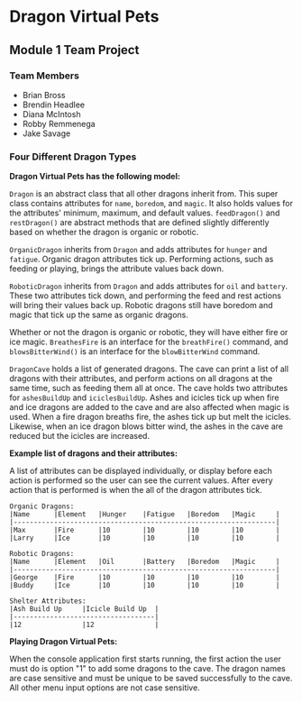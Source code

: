 # Dragon Virtual Pets

## Module 1 Team Project

### Team Members

- Brian Bross
- Brendin Headlee
- Diana McIntosh
- Robby Remmenega
- Jake Savage


### Four Different Dragon Types

**Dragon Virtual Pets has the following model:**

`Dragon` is an abstract class that all other dragons inherit from.  This super class contains attributes for `name`, `boredom`, and `magic`.  It also holds values for the attributes' minimum, maximum, and default values.  `feedDragon()` and `restDragon()` are abstract methods that are defined slightly differently based on whether the dragon is organic or robotic.

`OrganicDragon` inherits from `Dragon` and adds attributes for `hunger` and `fatigue`.  Organic dragon attributes tick up.  Performing actions, such as feeding or playing, brings the attribute values back down.

`RoboticDragon` inherits from `Dragon` and adds attributes for `oil` and `battery`.  These two attributes tick down, and performing the feed and rest actions will bring their values back up.  Robotic dragons still have boredom and magic that tick up the same as organic dragons.

Whether or not the dragon is organic or robotic, they will have either fire or ice magic.  `BreathesFire` is an interface for the `breathFire()` command, and `blowsBitterWind()` is an interface for the `blowBitterWind` command.

`DragonCave` holds a list of generated dragons.  The cave can print a list of all dragons with their attributes, and perform actions on all dragons at the same time, such as feeding them all at once.  The cave holds two attributes for `ashesBuildUp` and `iciclesBuildUp`.  Ashes and icicles tick up when fire and ice dragons are added to the cave and are also affected when magic is used.  When a fire dragon breaths fire, the ashes tick up but melt the icicles.  Likewise, when an ice dragon blows bitter wind, the ashes in the cave are reduced but the icicles are increased.


**Example list of dragons and their attributes:**

A list of attributes can be displayed individually, or display before each action is performed so the user can see the current values.  After every action that is performed is when the all of the dragon attributes tick.

```
Organic Dragons:
|Name      |Element   |Hunger    |Fatigue   |Boredom   |Magic     |
|-----------------------------------------------------------------|
|Max       |Fire      |10        |10        |10        |10        |
|Larry     |Ice       |10        |10        |10        |10        |

Robotic Dragons:
|Name      |Element   |Oil       |Battery   |Boredom   |Magic     |
|-----------------------------------------------------------------|
|George    |Fire      |10        |10        |10        |10        |
|Buddy     |Ice       |10        |10        |10        |10        |

Shelter Attributes:
|Ash Build Up     |Icicle Build Up  |
|-----------------------------------|
|12               |12               |
```

**Playing Dragon Virtual Pets:**

When the console application first starts running, the first action the user must do is option "1" to add some dragons to the cave.  The dragon names are case sensitive and must be unique to be saved successfully to the cave.  All other menu input options are not case sensitive.
